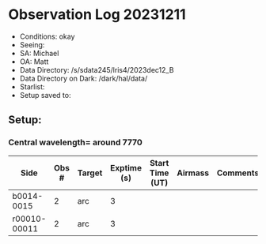 # Observation Log 20231211

* Conditions: okay
* Seeing: 
* SA: Michael
* OA: Matt
* Data Directory: /s/sdata245/lris4/2023dec12_B
* Data Directory on Dark: /dark/hal/data/
* Starlist: 
* Setup saved to: 

## Setup: 

    
### Central wavelength= around 7770


| Side | Obs #     | Target    | Exptime (s) | Start Time (UT) | Airmass | Comments                                                   |
|------|-----------|-----------|-------------|-----------------|---------|------------------------------------------------------------|
|b0014-0015|2|arc        |3| |||
|r00010-00011|2|arc        |3| |||
